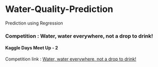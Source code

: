 # Water-Quality-Prediction
Prediction using Regression


### Competition : Water, water everywhere, not a drop to drink!
#### Kaggle Days Meet Up - 2

Competition link : [Water, water everywhere, not a drop to drink!](https://www.kaggle.com/c/water-water-everywhere-not-a-drop-to-drink)
